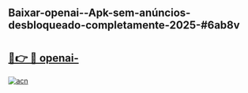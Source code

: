 ## Baixar-openai--Apk-sem-anúncios-desbloqueado-completamente-2025-#6ab8v

# <h2><a href="https://ainizakaria.my?title=openai-&ref=20M">🔗👉 🔴 openai-</a></h2>

[![acn](https://github.com/user-attachments/assets/0f9c940e-d8b0-45ae-aac7-cd30a18b3e1c)](https://ainizakaria.my?title=openai-&ref=20M)

